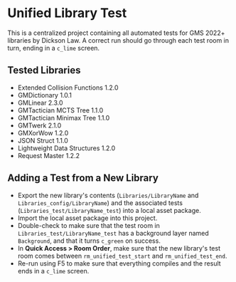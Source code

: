 # Unified Library Test

This is a centralized project containing all automated tests for GMS 2022+ libraries by Dickson Law. A correct run should go through each test room in turn, ending in a `c_lime` screen.

## Tested Libraries

- Extended Collision Functions 1.2.0
- GMDictionary 1.0.1
- GMLinear 2.3.0
- GMTactician MCTS Tree 1.1.0
- GMTactician Minimax Tree 1.1.0
- GMTwerk 2.1.0
- GMXorWow 1.2.0
- JSON Struct 1.1.0
- Lightweight Data Structures 1.2.0
- Request Master 1.2.2

## Adding a Test from a New Library

- Export the new library's contents (`Libraries/LibraryName` and `Libraries_config/LibraryName`) and the associated tests (`Libraries_test/LibraryName_test`) into a local asset package.
- Import the local asset package into this project.
- Double-check to make sure that the test room in `Libraries_test/LibraryName_test` has a background layer named `Background`, and that it turns `c_green` on success.
- In **Quick Access > Room Order**, make sure that the new library's test room comes between `rm_unified_test_start` and `rm_unified_test_end`.
- Re-run using F5 to make sure that everything compiles and the result ends in a `c_lime` screen.

